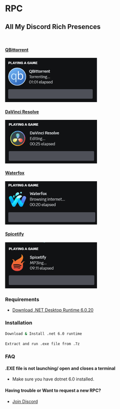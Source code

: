 # RPC


## All My Discord Rich Presences
‎
#### [QBittorrent](https://github.com/v4ish/Qbit-RPC)

<img src="https://github.com/v4ish/RPC/blob/main/Screenshots/qbit.png" alt="logo" width="300"/>


#### [DaVinci Resolve](https://github.com/v4ish/DVResolve-RPC)

<img src="https://github.com/v4ish/RPC/blob/main/Screenshots/davinci.png" alt="logo" width="300"/>

#### [Waterfox](https://github.com/v4ish/Waterfox-RPC)

<img src="https://github.com/v4ish/RPC/blob/main/Screenshots/waterfox.png" alt="logo" width="300"/>

#### [Spicetify](https://github.com/v4ish/Spicetify-RPC)

<img src="https://github.com/v4ish/RPC/blob/main/Screenshots/spice.png" alt="logo" width="300"/>

### Requirements

- [Download .NET Desktop Runtime 6.0.20](https://dotnet.microsoft.com/en-us/download/dotnet/6.0)


### Installation

```bash
Download & Install .net 6.0 runtime

Extract and run .exe file from .7z
```

### FAQ

#### .EXE file is not launching/ open and closes a terminal

- Make sure you have dotnet 6.0 installed.

####  Having trouble or Want to request a new RPC?

- [Join Discord](https://dsc.gg/v4ish)

